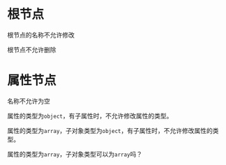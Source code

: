 # 根节点

根节点的名称不允许修改

根节点不允许删除

# 属性节点

名称不允许为空

属性的类型为`object`，有子属性时，不允许修改属性的类型。

属性的类型为`array`，子对象类型为`object`，有子属性时，不允许修改属性的类型。

属性的类型为`array`，子对象类型可以为`array`吗？
